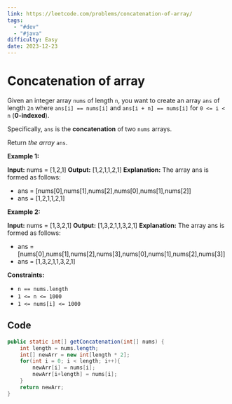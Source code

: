 ```yaml
---
link: https://leetcode.com/problems/concatenation-of-array/
tags:
  - "#dev"
  - "#java"
difficulty: Easy
date: 2023-12-23
---
```

# Concatenation of array
Given an integer array `nums` of length `n`, you want to create an array `ans` of length `2n` where `ans[i] == nums[i]` and `ans[i + n] == nums[i]` for `0 <= i < n` (**0-indexed**).

Specifically, `ans` is the **concatenation** of two `nums` arrays.

Return _the array_ `ans`.

**Example 1:**

**Input:** nums = [1,2,1]
**Output:** [1,2,1,1,2,1]
**Explanation:** The array ans is formed as follows:
- ans = [nums[0],nums[1],nums[2],nums[0],nums[1],nums[2]]
- ans = [1,2,1,1,2,1]

**Example 2:**

**Input:** nums = [1,3,2,1]
**Output:** [1,3,2,1,1,3,2,1]
**Explanation:** The array ans is formed as follows:
- ans = [nums[0],nums[1],nums[2],nums[3],nums[0],nums[1],nums[2],nums[3]]
- ans = [1,3,2,1,1,3,2,1]

**Constraints:**

- `n == nums.length`
- `1 <= n <= 1000`
- `1 <= nums[i] <= 1000`

## Code
```java
public static int[] getConcatenation(int[] nums) {  
	int length = nums.length;  
    int[] newArr = new int[length * 2];  
    for(int i = 0; i < length; i++){  
        newArr[i] = nums[i];  
        newArr[i+length] = nums[i];  
    }    
    return newArr;  
}
```